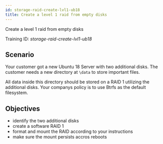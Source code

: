 ```yaml
---
id: storage-raid-create-lvl1-ub18
title: Create a level 1 raid from empty disks
---
```


Create a level 1 raid from empty disks


Training ID: *storage-raid-create-lvl1-ub18*

## Scenario

Your customer got a new Ubuntu 18 Server with two additional disks. The customer needs a new directory at `\data` to store important files. 

All data inside this directory should be stored on a RAID 1 utilizing the additional disks. Your companys policy is to use Btrfs as the default filesystem.

## Objectives

- identify the two additional disks
- create a software RAID 1
- format and mount the RAID according to your instructions
- make sure the mount persists accros reboots
